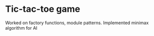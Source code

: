 # Tic-tac-toe game
Worked on factory functions, module patterns. Implemented minimax algorithm for AI
